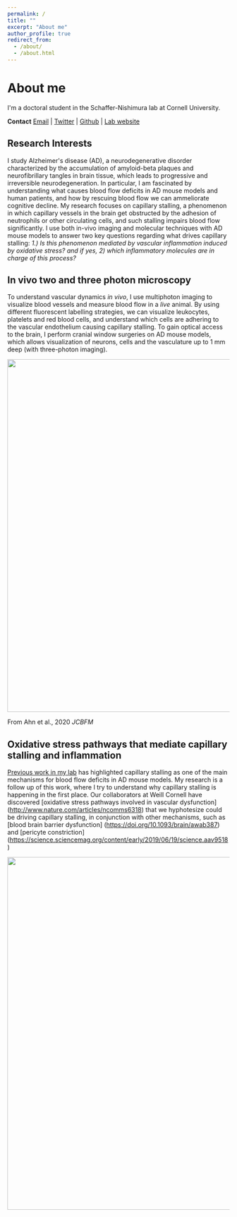 ```yaml
---
permalink: /
title: ""
excerpt: "About me"
author_profile: true
redirect_from: 
  - /about/
  - /about.html
---
```


About me
======
I'm a doctoral student in the Schaffer-Nishimura lab at Cornell University. 

**Contact**
[Email](mailto:nr376@cornell.edu) | [Twitter](https://twitter.com/NancyRuizU) | [Github](https://github.com/nancyruizu) | [Lab website](https://snlab.bme.cornell.edu)

Research Interests
------

I study Alzheimer's disease (AD), a neurodegenerative disorder characterized by the accumulation of amyloid-beta plaques and neurofibrillary tangles in brain tissue, which leads to progressive and irreversible neurodegeneration. In particular, I am fascinated by understanding what causes blood flow deficits in AD mouse models and human patients, and how by rescuing blood flow we can ammeliorate cognitive decline. My research focuses on capillary stalling, a phenomenon in which capillary vessels in the brain get obstructed by the adhesion of neutrophils or other circulating cells, and such stalling impairs blood flow significantly. I use both in-vivo imaging and molecular techniques with AD mouse models to answer two key questions regarding what drives capillary stalling: *1.) Is this phenomenon mediated by vascular inflammation induced by oxidative stress? and if yes, 2) which inflammatory molecules are in charge of this process?*  

In vivo two and three photon microscopy
------

To understand vascular dynamics *in vivo*, I use multiphoton imaging to visualize blood vessels and measure blood flow in a *live* animal. By using different fluorescent labelling strategies, we can visualize leukocytes, platelets and red blood cells, and understand which cells are adhering to the vascular endothelium causing capillary stalling. To gain optical access to the brain, I perform cranial window surgeries on AD mouse models, which allows visualization of neurons, cells and the vasculature up to 1 mm deep (with three-photon imaging).

<p align="center">
<img src="https://nancyruizu.github.io/images/THG.png" width="800px"> 
</p>

From Ahn et al., 2020 *JCBFM*

Oxidative stress pathways that mediate capillary stalling and inflammation
------

[Previous work in my lab](https://www.nature.com/articles/s41593-018-0329-4) has highlighted capillary stalling as one of the main mechanisms for blood flow deficits in AD mouse models. My research is a follow up of this work, where I try to understand why capillary stalling is happening in the first place. Our collaborators at Weill Cornell have discovered [oxidative stress pathways involved in vascular dysfunction] (http://www.nature.com/articles/ncomms6318) that we hyphotesize could be driving capillary stalling, in conjunction with other mechanisms, such as [blood brain barrier dysfunction] (https://doi.org/10.1093/brain/awab387) and [pericyte constriction] (https://science.sciencemag.org/content/early/2019/06/19/science.aav9518)

<p align="center">
<img src="https://nancyruizu.github.io/images/VEGF.png" width="800px"> 
</p>

